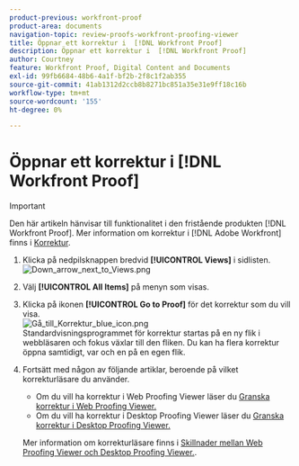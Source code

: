 ```yaml
---
product-previous: workfront-proof
product-area: documents
navigation-topic: review-proofs-workfront-proofing-viewer
title: Öppnar ett korrektur i  [!DNL Workfront Proof]
description: Öppnar ett korrektur i  [!DNL Workfront Proof]
author: Courtney
feature: Workfront Proof, Digital Content and Documents
exl-id: 99fb6684-48b6-4a1f-bf2b-2f8c1f2ab355
source-git-commit: 41ab1312d2ccb8b8271bc851a35e31e9ff18c16b
workflow-type: tm+mt
source-wordcount: '155'
ht-degree: 0%

---
```


# Öppnar ett korrektur i [!DNL Workfront Proof]

>[!IMPORTANT]
>
>Den här artikeln hänvisar till funktionalitet i den fristående produkten [!DNL Workfront Proof]. Mer information om korrektur i [!DNL Adobe Workfront] finns i [Korrektur](../../../review-and-approve-work/proofing/proofing.md).

1. Klicka på nedpilsknappen bredvid **[!UICONTROL Views]** i sidlisten.\
   ![Down_arrow_next_to_Views.png](assets/down-arrow-next-to-views-193x371.png)

1. Välj **[!UICONTROL All Items]** på menyn som visas.
1. Klicka på ikonen **[!UICONTROL Go to Proof]** för det korrektur som du vill visa.\
   ![Gå_till_Korrektur_blue_icon.png](assets/go-to-proof-blue-icon.png)\
   Standardvisningsprogrammet för korrektur startas på en ny flik i webbläsaren och fokus växlar till den fliken. Du kan ha flera korrektur öppna samtidigt, var och en på en egen flik.

1. Fortsätt med någon av följande artiklar, beroende på vilket korrekturläsare du använder.

   * Om du vill ha korrektur i Web Proofing Viewer läser du [Granska korrektur i Web Proofing Viewer.](https://support.workfront.com/hc/en-us/sections/115000275214)
   * Om du vill ha korrektur i Desktop Proofing Viewer läser du [Granska korrektur i Desktop Proofing Viewer.](https://support.workfront.com/hc/en-us/search/click?data=BAh7CjoHaWRsKwjm7%2BTRUwA6CXR5cGVJIgxhcnRpY2xlBjoGRVQ6CHVybEkiVC9oYy9lbi11cy9hcnRpY2xlcy8zNjAwMDM3MjczMzQtUmV2aWV3aW5nLVByb29mcy1pbi10aGUtRGVza3RvcC1Qcm9vZmluZy1WaWV3ZXIGOwdUOg5zZWFyY2hfaWRJIik0NDIyMjdkZi0zYTA4LTQ2YjItYTdkMy1kYzM1YjhlN2U4MjUGOwdGOglyYW5raQc%3D--2056c434cf6f4f97ca87532493ebfeb67ca07b63)

   Mer information om korrekturläsare finns i [Skillnader mellan Web Proofing Viewer och Desktop Proofing Viewer.](../../../review-and-approve-work/proofing/proofing-overview/understand-differences-between-web-viewer.md).
